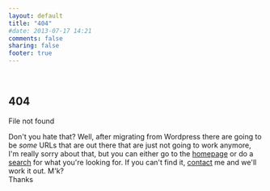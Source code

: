 ```yaml
---
layout: default
title: "404"
#date: 2013-07-17 14:21
comments: false
sharing: false
footer: true
---
```

<br />
<h2>404</h2>

File not found

Don't you hate that? Well, after migrating from Wordpress there are going to be *some* URLs that are out there that are just not going to work anymore, I'm really sorry about that, but you can either go to the <a href="/">homepage</a> or do a <a href="https://duckduckgo.com/?q=linux&q=site%3Afak3r.com">search</a> for what you're looking for. If you can't find it, <a href="/contact/">contact</a> me and we'll work it out. M'k?<br />Thanks
